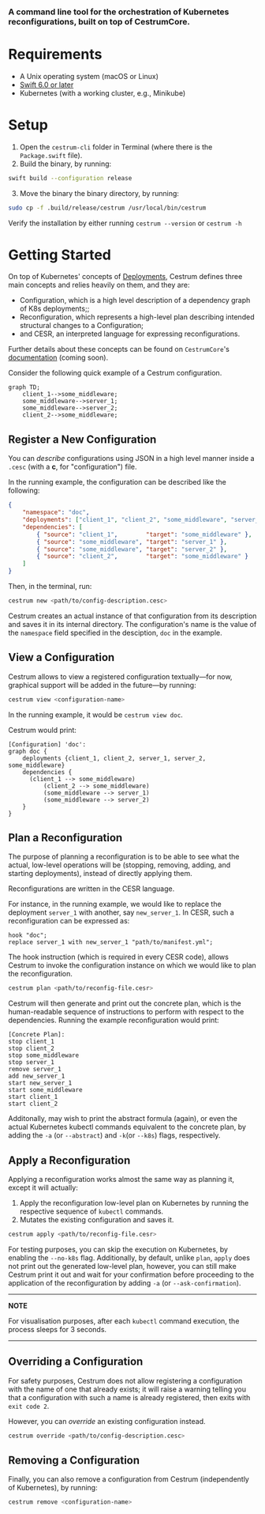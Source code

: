 ### A command line tool for the orchestration of Kubernetes reconfigurations, built on top of **CestrumCore**.

# Requirements
- A Unix operating system (macOS or Linux)
- [Swift 6.0 or later](https://www.swift.org/install/macos/)
- Kubernetes (with a working cluster, e.g., Minikube)

# Setup
1) Open the `cestrum-cli` folder in Terminal (where there is the `Package.swift` file).
2) Build the binary, by running:
  ```bash
  swift build --configuration release
  ```
3) Move the binary the binary directory, by running:
  ```bash
  sudo cp -f .build/release/cestrum /usr/local/bin/cestrum
  ```
Verify the installation by either running `cestrum --version` or `cestrum -h`

# Getting Started
On top of Kubernetes' concepts of [Deployments](https://kubernetes.io/docs/concepts/workloads/controllers/deployment/), 
Cestrum defines three main concepts and relies heavily on them, and they are: 
- Configuration, which is a high level description of a dependency graph of K8s deployments;;
- Reconfiguration, which represents a high-level plan describing intended structural changes to a Configuration;
- and CESR, an interpreted language for expressing reconfigurations.

Further details about these concepts can be found on `CestrumCore`'s [documentation](https://github.com/Wadye17/CestrumCore) (coming soon).


Consider the following quick example of a Cestrum configuration.

```mermaid
graph TD;
    client_1-->some_middleware;
    some_middleware-->server_1;
    some_middleware-->server_2;
    client_2-->some_middleware;
```

## Register a New Configuration
You can *describe* configurations using JSON in a high level manner inside a `.cesc` (with a **c**, for "configuration") file.

In the running example, the configuration can be described like the following:
```json
{
	"namespace": "doc",
	"deployments": ["client_1", "client_2", "some_middleware", "server_1", "server_2"],
	"dependencies": [
		{ "source": "client_1",        "target": "some_middleware" },
		{ "source": "some_middleware", "target": "server_1" },
		{ "source": "some_middleware", "target": "server_2" },
		{ "source": "client_2",        "target": "some_middleware" }
	]
}
```

Then, in the terminal, run:
```bash
cestrum new <path/to/config-description.cesc>
```
Cestrum creates an actual instance of that configuration from its description
and saves it in its internal directory. The configuration's name is the value of the `namespace` field specified in the desciption, `doc` in the example.


## View a Configuration
Cestrum allows to view a registered configuration textually—for now, graphical support will be added in the future—by running:
```bash
cestrum view <configuration-name>
```
In the running example, it would be `cestrum view doc`.

Cestrum would print:
```
[Configuration] 'doc':
graph doc {
    deployments {client_1, client_2, server_1, server_2, some_middleware}
    dependencies {
      (client_1 --> some_middleware)
		  (client_2 --> some_middleware)
		  (some_middleware --> server_1)
		  (some_middleware --> server_2)
    }
}
```

## Plan a Reconfiguration
The purpose of planning a reconfiguration is to be able to see what the actual, 
low-level operations will be (stopping, removing, adding, and starting deployments),
instead of directly applying them.

Reconfigurations are written in the CESR language.

For instance, in the running example, we would like to replace the deployment `server_1` with another, say `new_server_1`.
In CESR, such a reconfiguration can be expressed as:

```
hook "doc";
replace server_1 with new_server_1 "path/to/manifest.yml";
```

The hook instruction (which is required in every CESR code), 
allows Cestrum to invoke the configuration instance on which we would like to plan the reconfiguration.

```bash
cestrum plan <path/to/reconfig-file.cesr>
```

Cestrum will then generate and print out the concrete plan, which is the human-readable sequence of instructions to perform with respect to the dependencies.
Running the example reconfiguration would print:

```
[Concrete Plan]:
stop client_1
stop client_2
stop some_middleware
stop server_1
remove server_1
add new_server_1
start new_server_1
start some_middleware
start client_1
start client_2
```

Additonally, may wish to print the abstract formula (again), or even the actual Kubernetes kubectl commands equivalent to the concrete plan, 
by adding the `-a` (or `--abstract`) and `-k`(or `--k8s`) flags, respectively.

## Apply a Reconfiguration
Applying a reconfiguration works almost the same way as planning it, except it will actually:
1) Apply the reconfiguration low-level plan on Kubernetes by running the respective sequence of `kubectl` commands.
2) Mutates the existing configuration and saves it.

```bash
cestrum apply <path/to/reconfig-file.cesr>
```

For testing purposes, you can skip the execution on Kubernetes, by enabling the `--no-k8s` flag.
Additionally, by default, unlike `plan`, `apply` does not print out the generated low-level plan,
however, you can still make Cestrum print it out and wait for your confirmation before proceeding 
to the application of the reconfiguration by adding `-a` (or `--ask-confirmation`).

---
**NOTE**

For visualisation purposes, after each `kubectl` command execution, the process sleeps for 3 seconds.

---

## Overriding a Configuration
For safety purposes, Cestrum does not allow registering a configuration with the name of one that 
already exists; it will raise a warning telling you that a configuration with such a name is already registered, then exits with `exit code 2`.

However, you can *override* an existing configuration instead.

```bash
cestrum override <path/to/config-description.cesc>
```

## Removing a Configuration
Finally, you can also remove a configuration from Cestrum (independently of Kubernetes), by running:
```bash
cestrum remove <configuration-name>
```
